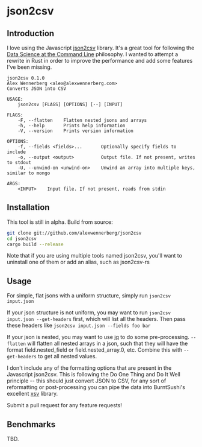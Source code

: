 # json2csv

## Introduction

I love using the Javascript [json2csv](https://github.com/zemirco/json2csv) library. It's a great tool for following the [Data Science at the Command Line](https://www.datascienceatthecommandline.com/) philosophy. I wanted to attempt a rewrite in Rust in order to improve the performance and add some features I've been missing.

```
json2csv 0.1.0
Alex Wennerberg <alex@alexwennerberg.com>
Converts JSON into CSV

USAGE:
    json2csv [FLAGS] [OPTIONS] [--] [INPUT]

FLAGS:
    -F, --flatten    Flatten nested jsons and arrays
    -h, --help       Prints help information
    -V, --version    Prints version information

OPTIONS:
    -f, --fields <fields>...       Optionally specify fields to include
    -o, --output <output>          Output file. If not present, writes to stdout
    -U, --unwind-on <unwind-on>    Unwind an array into multiple keys, similar to mongo

ARGS:
    <INPUT>    Input file. If not present, reads from stdin
```

## Installation

This tool is still in alpha. Build from source:

```bash
git clone git://github.com/alexwennerberg/json2csv
cd json2csv
cargo build --release
```

Note that if you are using multiple tools named json2csv, you'll want to uninstall one of them or add an alias, such as json2csv-rs

## Usage

For simple, flat jsons with a uniform structure, simply run `json2csv input.json`

If your json structure is not uniform, you may want to run `json2csv input.json --get-headers` first, which will list all the headers. Then pass these headers like `json2csv input.json --fields foo bar`

If your json is nested, you may want to use [jq](https://stedolan.github.io/jq/) to do some pre-processing. `--flatten` will flatten all nested arrays in a json, such that they will have the format field.nested_field or field.nested_array.0, etc. Combine this with `--get-headers` to get all nested values.

I don't include any of the formatting options that are present in the Javascript json2csv. This is following the Do One Thing and Do It Well principle -- this should just convert JSON to CSV, for any sort of reformatting or post-processing you can pipe the data into BurntSushi's excellent [xsv](https://github.com/BurntSushi/xsv) library. 

Submit a pull request for any feature requests!

## Benchmarks

TBD.
